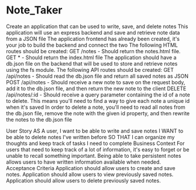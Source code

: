 # Note_Taker

Create an application that can be used to write, save, and delete notes
This application will use an express backend and save and retrieve note data from a JSON file
The application frontend has already been created, it's your job to build the backend and connect the two
The following HTML routes should be created:   GET /notes - Should return the notes.html file.   GET * - Should return the index.html file
The application should have a db.json file on the backend that will be used to store and retrieve notes using the fs module.
The following API routes should be created:
GET /api/notes - Should read the db.json file and return all saved notes as JSON
POST /api/notes - Should receive a new note to save on the request body, add it to the db.json file, and then return the new note to the client
DELETE /api/notes/:id - Should receive a query parameter containing the id of a note to delete. This means you'll need to find a way to give each note a unique id when it's saved
In order to delete a note, you'll need to read all notes from the db.json file, remove the note with the given id property, and then rewrite the notes to the db.json file   

User Story
AS A user, I want to be able to write and save notes I WANT to be able to delete notes I've written before SO THAT I can organize my thoughts and keep track of tasks I need to complete  Business Context For users that need to keep track of a lot of information, it's easy to forget or be unable to recall something important. Being able to take persistent notes allows users to have written information available when needed.  Acceptance Criteria Application should allow users to create and save notes. Application should allow users to view previously saved notes. Application should allow users to delete previously saved notes.
